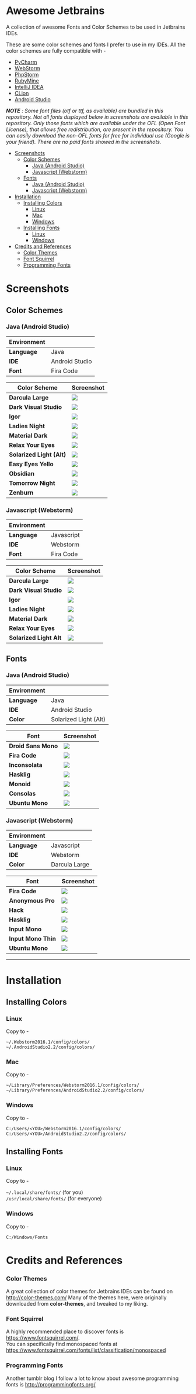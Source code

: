 # Awesome Jetbrains
A collection of awesome Fonts and Color Schemes to be used in Jetbrains IDEs.

These are some color schemes and fonts I prefer to use in my IDEs. All the color schemes are fully compatible with -
* [PyCharm](http://jetbrains.com/pycharm)  
* [WebStorm](http://jetbrains.com/webstorm)  
* [PhpStorm](http://jetbrains.com/phpstorm)  
* [RubyMine](http://jetbrains.com/ruby)  
* [IntelliJ IDEA](http://jetbrains.com/idea)  
* [CLion](http://jetbrains.com/clion)  
* [Android Studio](https://developer.android.com/studio/index.html)  

_**NOTE** : Some font files (otf or ttf, as available) are bundled in this repository. Not all fonts displayed below in screenshots are available in this repository. Only those fonts which are available under the OFL (Open Font License), that allows free redistribution, are present in the repository. You can easily download the non-OFL fonts for free for individual use (Google is your friend). There are no paid fonts showed in the screenshots._

<!-- toc -->

- [Screenshots](#screenshots)
  * [Color Schemes](#color-schemes)
    + [Java (Android Studio)](#java-android-studio)
    + [Javascript (Webstorm)](#javascript-webstorm)
  * [Fonts](#fonts)
    + [Java (Android Studio)](#java-android-studio-1)
    + [Javascript (Webstorm)](#javascript-webstorm-1)
- [Installation](#installation)
  * [Installing Colors](#installing-colors)
    + [Linux](#linux)
    + [Mac](#mac)
    + [Windows](#windows)
  * [Installing Fonts](#installing-fonts)
    + [Linux](#linux-1)
    + [Windows](#windows-1)
- [Credits and References](#credits-and-references)
    + [Color Themes](#color-themes)
    + [Font Squirrel](#font-squirrel)
    + [Programming Fonts](#programming-fonts)

<!-- tocstop -->

# Screenshots

## Color Schemes

### Java (Android Studio)
|Environment||
|---|---|
| **Language** | Java |
| **IDE** | Android Studio |
| **Font** | Fira Code|


| Color Scheme | Screenshot |
|--------------|------------|
|**Darcula Large**| ![](Screenshots/JavaColors/DarculaLarge.png)|
|**Dark Visual Studio**| ![](Screenshots/JavaColors/DarkVisualStudio.png)|
|**Igor**| ![](Screenshots/JavaColors/Igor.png)|
|**Ladies Night**| ![](Screenshots/JavaColors/LadiesNight.png)|
|**Material Dark**| ![](Screenshots/JavaColors/MaterialDark.png)|
|**Relax Your Eyes**| ![](Screenshots/JavaColors/RelaxYourEyes.png)|
|**Solarized Light (Alt)**| ![](Screenshots/JavaColors/SolarizedLightAlt.png)|
|**Easy Eyes Yello**| ![](Screenshots/JavaColors/EasyEyesYellow.png)|
|**Obsidian**| ![](Screenshots/JavaColors/Obsidian.png)|
|**Tomorrow Night**| ![](Screenshots/JavaColors/TomorrowNight.png)|
|**Zenburn**| ![](Screenshots/JavaColors/Zenburn.png)|



### Javascript (Webstorm)  
|Environment||
|---|---|
| **Language** | Javascript |
| **IDE** | Webstorm |
| **Font** | Fira Code|

| Color Scheme | Screenshot |
|--------------|------------|
| **Darcula Large** | ![](Screenshots/JSColors/DarculaLarge.png)|
| **Dark Visual Studio** | ![](Screenshots/JSColors/VisualStudioDark.png)|
| **Igor**  | ![](Screenshots/JSColors/Igor.png)|
| **Ladies Night** | ![](Screenshots/JSColors/LadiesNight.png)|
| **Material Dark** |![](Screenshots/JSColors/MaterialDark.png)|
| **Relax Your Eyes**  |![](Screenshots/JSColors/RelaxYourEyes.png)|
| **Solarized Light Alt**  |![](Screenshots/JSColors/SolarizedLightAlt.png)|

## Fonts

### Java (Android Studio)

|Environment||
|---|---|
| **Language** | Java |
| **IDE** | Android Studio |
| **Color** | Solarized Light (Alt)|

| Font | Screenshot |
|--------------|------------|
|**Droid Sans Mono**  |![](Screenshots/JavaFonts/DroidSansMono.png)|
|**Fira Code**  |![](Screenshots/JavaFonts/FiraCode.png)|
|**Inconsolata**  |![](Screenshots/JavaFonts/Inconsolata.png)|
|**Hasklig**  |![](Screenshots/JavaFonts/HaskLig.png)|
|**Monoid**  |![](Screenshots/JavaFonts/Monoid.png)|
|**Consolas**  |![](Screenshots/JavaFonts/Consolas.png)|
|**Ubuntu Mono**  |![](Screenshots/JavaFonts/UbuntuMono.png)|

### Javascript (Webstorm)

|Environment||
|---|---|
| **Language** | Javascript |
| **IDE** | Webstorm |
| **Color** | Darcula Large|

| Font | Screenshot |
|--------------|------------|
|**Fira Code**  |![](Screenshots/JSFonts/FiraCode.png)
|**Anonymous Pro**  |![](Screenshots/JSFonts/AnonymousPro.png)
|**Hack**  |![](Screenshots/JSFonts/Hack.png)
|**Hasklig**  |![](Screenshots/JSFonts/Hasklig.png)
|**Input Mono**  |![](Screenshots/JSFonts/InputMono.png)
|**Input Mono Thin**  |![](Screenshots/JSFonts/InputMonoThin.png)
|**Ubuntu Mono**  |![](Screenshots/JSFonts/UbuntuMono.png)

---

# Installation
## Installing Colors

### Linux
Copy to -

`~/.Webstorm2016.1/config/colors/`  
`~/.AndroidStudio2.2/config/colors/`  


### Mac
Copy to -

`~/Library/Preferences/Webstorm2016.1/config/colors/`  
`~/Library/Preferences/AndroidStudio2.2/config/colors/`  

### Windows
Copy to -

`C:/Users/<YOU>/Webstorm2016.1/config/colors/`  
`C:/Users/<YOU>/AndroidStudio2.2/config/colors/`  

## Installing Fonts

### Linux
Copy to -

`~/.local/share/fonts/`  (for you)  
`/usr/local/share/fonts/`  (for everyone)   

### Windows
Copy to -

`C:/Windows/Fonts`  

# Credits and References

### Color Themes
A great collection of color themes for Jetbrains IDEs can be found on http://color-themes.com/
Many of the themes here, were originally downloaded from **color-themes**, and tweaked to my liking.

### Font Squirrel
A highly recommended place to discover fonts is https://www.fontsquirrel.com/.  
You can specifically find monospaced fonts at https://www.fontsquirrel.com/fonts/list/classification/monospaced

### Programming Fonts
Another tumblr blog I follow a lot to know about awesome programming fonts is http://programmingfonts.org/
